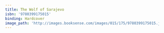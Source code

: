 ```yaml
---
title: The Wolf of Sarajevo
isbn: '9780399175015'
binding: Hardcover
image_path: 'http://images.booksense.com/images/015/175/9780399175015.jpg'
---
```



